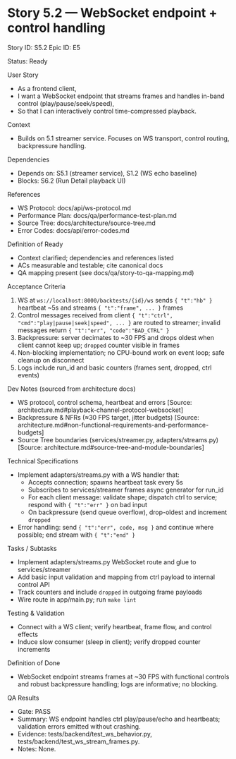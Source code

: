 # Story 5.2 — WebSocket endpoint + control handling
Story ID: S5.2
Epic ID: E5



Status: Ready

User Story
- As a frontend client,
- I want a WebSocket endpoint that streams frames and handles in-band control (play/pause/seek/speed),
- So that I can interactively control time-compressed playback.

Context
- Builds on 5.1 streamer service. Focuses on WS transport, control routing, backpressure handling.


Dependencies
- Depends on: S5.1 (streamer service), S1.2 (WS echo baseline)
- Blocks: S6.2 (Run Detail playback UI)

References
- WS Protocol: docs/api/ws-protocol.md
- Performance Plan: docs/qa/performance-test-plan.md
- Source Tree: docs/architecture/source-tree.md
- Error Codes: docs/api/error-codes.md

Definition of Ready
- Context clarified; dependencies and references listed
- ACs measurable and testable; cite canonical docs
- QA mapping present (see docs/qa/story-to-qa-mapping.md)

Acceptance Criteria
1) WS at `ws://localhost:8000/backtests/{id}/ws` sends `{ "t":"hb" }` heartbeat ~5s and streams `{ "t":"frame", ... }` frames
2) Control messages received from client `{ "t":"ctrl", "cmd":"play|pause|seek|speed", ... }` are routed to streamer; invalid messages return `{ "t":"err", "code":"BAD_CTRL" }`
3) Backpressure: server decimates to ~30 FPS and drops oldest when client cannot keep up; `dropped` counter visible in frames
4) Non-blocking implementation; no CPU-bound work on event loop; safe cleanup on disconnect
5) Logs include run_id and basic counters (frames sent, dropped, ctrl events)

Dev Notes (sourced from architecture docs)
- WS protocol, control schema, heartbeat and errors [Source: architecture.md#playback-channel-protocol-websocket]
- Backpressure & NFRs (≈30 FPS target, jitter budgets) [Source: architecture.md#non-functional-requirements-and-performance-budgets]
- Source Tree boundaries (services/streamer.py, adapters/streams.py) [Source: architecture.md#source-tree-and-module-boundaries]

Technical Specifications
- Implement adapters/streams.py with a WS handler that:
  - Accepts connection; spawns heartbeat task every 5s
  - Subscribes to services/streamer frames async generator for run_id
  - For each client message: validate shape; dispatch ctrl to service; respond with `{ "t":"err" }` on bad input
  - On backpressure (send queue overflow), drop-oldest and increment `dropped`
- Error handling: send `{ "t":"err", code, msg }` and continue where possible; end stream with `{ "t":"end" }`

Tasks / Subtasks
- Implement adapters/streams.py WebSocket route and glue to services/streamer
- Add basic input validation and mapping from ctrl payload to internal control API
- Track counters and include `dropped` in outgoing frame payloads
- Wire route in app/main.py; run `make lint`

Testing & Validation
- Connect with a WS client; verify heartbeat, frame flow, and control effects
- Induce slow consumer (sleep in client); verify dropped counter increments

Definition of Done
- WebSocket endpoint streams frames at ~30 FPS with functional controls and robust backpressure handling; logs are informative; no blocking.



QA Results
- Gate: PASS
- Summary: WS endpoint handles ctrl play/pause/echo and heartbeats; validation errors emitted without crashing.
- Evidence: tests/backend/test_ws_behavior.py, tests/backend/test_ws_stream_frames.py.
- Notes: None.
